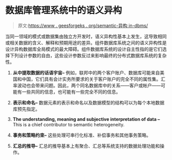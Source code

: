 # 数据库管理系统中的语义异构

> 原文:[https://www . geesforgeks . org/semantic-异构 in-dbms/](https://www.geeksforgeeks.org/semantic-heterogeneity-in-dbms/)

当同一领域的模式或数据集由独立方开发时，语义异构性基本上发生，这导致相同或相关数据的含义、解释和预期用途的差异。组件数据库系统之间的语义异构性是设计异构数据库全局模式的最大障碍。组件数据库系统的设计自主性指的是它们选择下列设计参数的自由，这些设计参数反过来影响最终的分布式数据库系统的复杂性。

1.  **从中提取数据的话语宇宙–**
    例如，联邦中的两个客户账户、数据库可能来自美国和中国，它们具有会计实务所要求的关于客户账户的完全不同的属性集。汇率波动也会带来问题。因此，两个同名数据库中的关系——客户或帐户——可能有一些共同的信息，也可能有一些完全不同的信息。

2.  **表示和命名–**
    数据元素的表示和命名以及数据模型的结构可以为每个本地数据库预先指定。

3.  **The understanding, meaning and subjective interpretation of data –** 
    This is a chief contributor to semantic heterogeneity. 
4.  **事务和策略约束–**
    这些处理可串行化标准、补偿事务和其他事务策略。

5.  **汇总的推导–**
    汇总的推导基本上有聚合、汇总等系统支持的数据处理功能和操作。